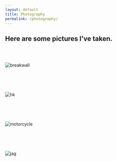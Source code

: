 ```yaml
---
layout: default
title: Photography
permalink: /photography/
---
```


  ## Here are some pictures I've taken.

<br/>
<br/>

![breakwall](https://raw.githubusercontent.com/listpau/demo/gh-pages/assets/breakwall.JPG)

<br/>
<br/>
<br/>

![hk](https://raw.githubusercontent.com/listpau/demo/gh-pages/assets/hk.JPG)

<br/>
<br/>
<br/>

![motorcycle](https://raw.githubusercontent.com/listpau/demo/gh-pages/assets/motorcycle.JPG)

<br/>
<br/>
<br/>

![jag](https://raw.githubusercontent.com/listpau/demo/gh-pages/assets/jag.JPG)

<br/>
<br/>
<br/>
